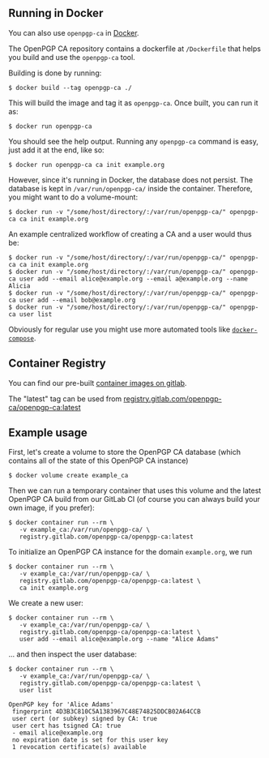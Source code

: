 <!--
SPDX-FileCopyrightText: 2019-2020 Heiko Schaefer <heiko@schaefer.name>
SPDX-License-Identifier: GPL-3.0-or-later
-->

## Running in Docker

You can also use `openpgp-ca` in [Docker](https://www.docker.com/).

The OpenPGP CA repository contains a dockerfile at `/Dockerfile` that
helps you build and use the `openpgp-ca` tool.

Building is done by running:

```
$ docker build --tag openpgp-ca ./
```

This will build the image and tag it as `openpgp-ca`. Once built, you can run it as:

```
$ docker run openpgp-ca
```

You should see the help output. Running any `openpgp-ca` command is easy, just add it at the end, like so:

```
$ docker run openpgp-ca ca init example.org
```

However, since it's running in Docker, the database does not persist. The database is kept in `/var/run/openpgp-ca/` inside the container. Therefore, you might want to do a volume-mount:

```
$ docker run -v "/some/host/directory/:/var/run/openpgp-ca/" openpgp-ca ca init example.org
```

An example centralized workflow of creating a CA and a user would thus be:

```
$ docker run -v "/some/host/directory/:/var/run/openpgp-ca/" openpgp-ca ca init example.org
$ docker run -v "/some/host/directory/:/var/run/openpgp-ca/" openpgp-ca user add --email alice@example.org --email a@example.org --name Alicia
$ docker run -v "/some/host/directory/:/var/run/openpgp-ca/" openpgp-ca user add --email bob@example.org
$ docker run -v "/some/host/directory/:/var/run/openpgp-ca/" openpgp-ca user list
```

Obviously for regular use you might use more automated tools like
[`docker-compose`](https://docs.docker.com/compose/).

## Container Registry

You can find our pre-built
[container images on gitlab](https://gitlab.com/openpgp-ca/openpgp-ca/container_registry/).

The "latest" tag can be used from
[registry.gitlab.com/openpgp-ca/openpgp-ca:latest](registry.gitlab.com/openpgp-ca/openpgp-ca:latest)

## Example usage

First, let's create a volume to store the OpenPGP CA database (which
contains all of the state of this OpenPGP CA instance)

```
$ docker volume create example_ca
```

Then we can run a temporary container that uses this
volume and the latest OpenPGP CA build from our GitLab CI (of course you
can always build your own image, if you prefer):

```
$ docker container run --rm \
   -v example_ca:/var/run/openpgp-ca/ \
   registry.gitlab.com/openpgp-ca/openpgp-ca:latest
```

To initialize an OpenPGP CA instance for the domain `example.org`, we run

```
$ docker container run --rm \
   -v example_ca:/var/run/openpgp-ca/ \
   registry.gitlab.com/openpgp-ca/openpgp-ca:latest \
   ca init example.org
```

We create a new user:

```
$ docker container run --rm \
   -v example_ca:/var/run/openpgp-ca/ \
   registry.gitlab.com/openpgp-ca/openpgp-ca:latest \
   user add --email alice@example.org --name "Alice Adams"
```

... and then inspect the user database:

```
$ docker container run --rm \
   -v example_ca:/var/run/openpgp-ca/ \
   registry.gitlab.com/openpgp-ca/openpgp-ca:latest \
   user list

OpenPGP key for 'Alice Adams'
 fingerprint 4D3B3C810C5A1383967C48E74825DDCB02A64CCB
 user cert (or subkey) signed by CA: true
 user cert has tsigned CA: true
 - email alice@example.org
 no expiration date is set for this user key
 1 revocation certificate(s) available
```
